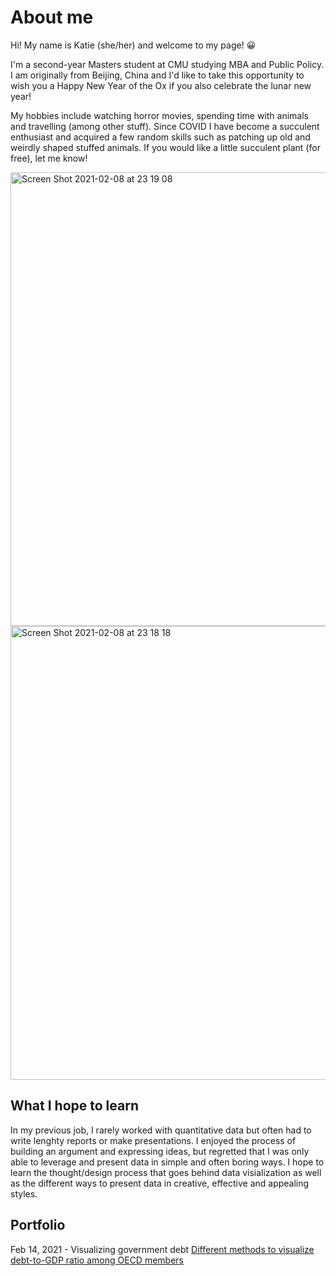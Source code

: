 # About me
Hi! My name is Katie (she/her) and welcome to my page! :grinning:

I'm a second-year Masters student at CMU studying MBA and Public Policy. I am originally from Beijing, China and I'd like to take this opportunity to wish you a Happy New Year of the Ox if you also celebrate the lunar new year! 

My hobbies include watching horror movies, spending time with animals and travelling (among other stuff). Since COVID I have become a succulent enthusiast and acquired a few random skills such as patching up old and weirdly shaped stuffed animals. If you would like a little succulent plant (for free), let me know!

<img width="726" alt="Screen Shot 2021-02-08 at 23 19 08" src="https://user-images.githubusercontent.com/78333023/107315126-123a0c00-6a64-11eb-9508-279a287705b9.png">

<img width="726" alt="Screen Shot 2021-02-08 at 23 18 18" src="https://user-images.githubusercontent.com/78333023/107315071-f33b7a00-6a63-11eb-8437-bfd269636023.png">

## What I hope to learn

In my previous job, I rarely worked with quantitative data but often had to write lenghty reports or make presentations. I enjoyed the process of building an argument and expressing ideas, but regretted that I was only able to leverage and present data in simple and often boring ways. I hope to learn the thought/design process that goes behind data visialization as well as the different ways to present data in creative, effective and appealing styles. 

## Portfolio

Feb 14, 2021 - Visualizing government debt 
[Different methods to visualize debt-to-GDP ratio among OECD members](oecd.md)
